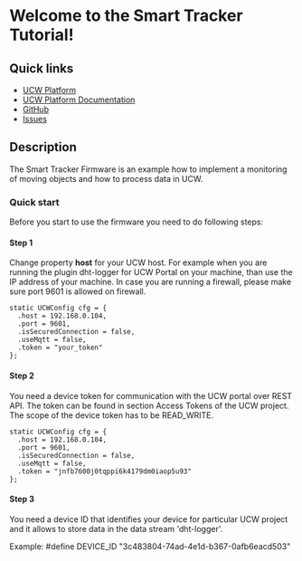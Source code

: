 # Welcome to the Smart Tracker Tutorial!

## Quick links

* [UCW Platform][1]
* [UCW Platform Documentation][2]
* [GitHub][3]
* [Issues][4]

## Description

The Smart Tracker Firmware is an example how to implement a monitoring of moving objects and how to process data in UCW.

### Quick start

Before you start to use the firmware you need to do following steps:


#### Step 1

Change property <b>host</b> for your UCW host. For example when you are running the plugin dht-logger for UCW Portal 
on your machine, than use the IP address of your machine. In case you are running a firewall, please make sure port 
9601 is allowed on firewall.

```
static UCWConfig cfg = {
  .host = 192.168.0.104,
  .port = 9601,
  .isSecuredConnection = false,
  .useMqtt = false,
  .token = "your_token"
};
```

#### Step 2

You need a device token for communication with the UCW portal over REST API. The token can be found in section 
Access Tokens of the UCW project. The scope of the device token has to be READ_WRITE.

```
static UCWConfig cfg = {
  .host = 192.168.0.104,
  .port = 9601,
  .isSecuredConnection = false,
  .useMqtt = false,
  .token = "jnfb7600j0tqppi6k4179dm0iaop5u93"
};
```

#### Step 3

You need a device ID that identifies your device for particular UCW project and it allows to store data in 
the data stream 'dht-logger'.

Example: #define DEVICE_ID   "3c483804-74ad-4e1d-b367-0afb6eacd503"

[1]: https://unitycloudware.com
[2]: https://docs.unitycloudware.com
[3]: https://github.com/unitycloudware
[4]: https://jira.unitycloudware.com/browse/UCW